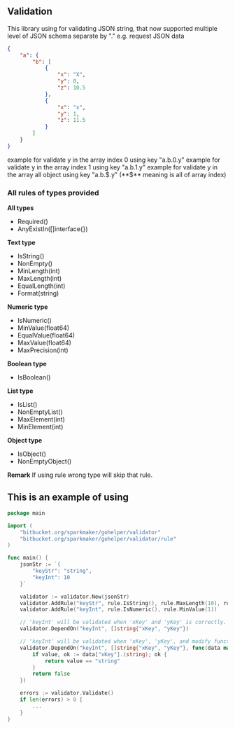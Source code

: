 ## Validation ##

This library using for validating JSON string, that now supported multiple level of JSON schema separate by "."
e.g. request JSON data
```json
{
	"a": {
		"b": [
			{
				"x": "X",
				"y": 0,
				"z": 10.5
			},
			{
				"x": "x",
				"y": 1,
				"z": 11.5
			}
		]
	}
}
```
example for validate y in the array index 0 using key "a.b.0.y"
example for validate y in the array index 1 using key "a.b.1.y"
example for validate y in the array all object using key "a.b.$.y" (**$** meaning is all of array index)

### **All rules of types provided** ###

**All types**
- Required()
- AnyExistIn([]interface{})

**Text type**
- IsString()
- NonEmpty()
- MinLength(int)
- MaxLength(int)
- EqualLength(int)
- Format(string)

**Numeric type**
- IsNumeric()
- MinValue(float64)
- EqualValue(float64)
- MaxValue(float64)
- MaxPrecision(int)

**Boolean type**
- IsBoolean()

**List type**
- IsList()
- NonEmptyList()
- MaxElement(int)
- MinElement(int)

**Object type**
- IsObject()
- NonEmptyObject()

**Remark** If using rule wrong type will skip that rule.

## This is an example of using ##

```go
package main

import (
	"bitbucket.org/sparkmaker/gohelper/validator"
	"bitbucket.org/sparkmaker/gohelper/validator/rule"
)

func main() {
	jsonStr := `{
		"keyStr": "string",
		"keyInt": 10
	}`

	validator := validator.New(jsonStr)
	validator.AddRule("keyStr", rule.IsString(), rule.MaxLength(10), rule.Format("^s.*g$"))
	validator.AddRule("keyInt", rule.IsNumeric(), rule.MinValue(1))

	// 'keyInt' will be validated when 'xKey' and 'yKey' is correctly.
	validator.DependOn("keyInt", []string{"xKey", "yKey"})

	// 'keyInt' will be validated when 'xKey', 'yKey', and modify function is correctly
	validator.DependOn("keyInt", []string{"xKey", "yKey"}, func(data map[string]interface{}) bool {
		if value, ok := data["xKey"].(string); ok {
			return value == "string"
		}
		return false
	})

	errors := validator.Validate()
	if len(errors) > 0 {
		...
	}
}

```
